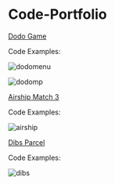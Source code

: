 # Code-Portfolio

[Dodo Game](https://github.com/Max1t/Code-Portfolio/tree/main/Code%20Examples/DodoGame)

Code Examples: 

![dodomenu](https://user-images.githubusercontent.com/36257728/212485561-6c6a4428-1066-4953-9aa9-2bbaba06b5d3.png=100x)

![dodomp](https://user-images.githubusercontent.com/36257728/212485555-08d42857-ffc9-4a77-8ed5-8129c51c34d8.png)


[Airship Match 3](https://github.com/Max1t/Code-Portfolio/tree/main/Code%20Examples/AirshipMatch3Game)

Code Examples: 

![airship](https://user-images.githubusercontent.com/36257728/212485569-740dc8e9-c327-4d54-8604-c650c876b049.png)

[Dibs Parcel](https://github.com/Max1t/Code-Portfolio/tree/main/Code%20Examples/ParcelGame)

Code Examples: 

![dibs](https://user-images.githubusercontent.com/36257728/212485577-cb7ca25c-985a-43e7-9b18-ca16edcf947c.png)


